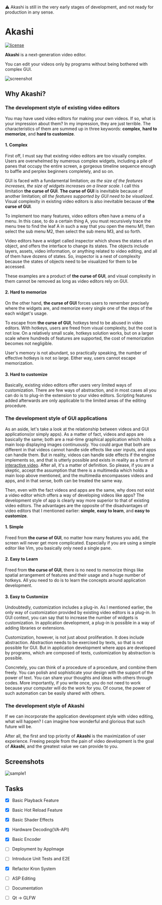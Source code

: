 :warning: Akashi is still in the very early stages of development, and not ready for production in any sense.

# Akashi

[![license](https://img.shields.io/badge/license-GPLv3%2FApache%202-blue)](LICENSE.md)


**Akashi** is a next-generation video editor. 

You can edit your videos only by programs without being bothered with complex GUI.

![screenshot](https://user-images.githubusercontent.com/70841910/106698725-4aab9700-65d9-11eb-951c-9d751a741a99.png)

## Why Akashi?

### The development style of existing video editors

You may have used video editors for making your own videos. If so, what is your impression about them? In my impression, they are just terrible. The characteristics of them are summed up in three keywords: **complex**, **hard to memorize**, and **hard to customize**.

#### 1. Complex

First off, I must say that existing video editors are too visually complex. Users are overwhelmed by numerous complex widgets, including a pile of panes that occupy the entire screen, a gorgeous timeline sequence enough to baffle and perplex beginners completely, and so on.

GUI is faced with a fundamental limitation; *as the size of the features increases, the size of widgets increases on a linear scale*. I call this limitation **the curse of GUI**. **The curse of GUI** is inevitable because of another limitation; *all the features supported by GUI need to be visualized*. Visual complexity in existing video editors is also inevitable because of **the curse of GUI**.

To implement too many features, video editors often have a menu of a menu. In this case, to do a certain thing A, you must recursively trace the menu tree to find the leaf A in such a way that you open the menu M1, then select the sub menu M2, then select the sub menu M3, and so forth. 

Video editors have a widget called inspector which shows the states of an object, and offers the interface to change its states. The objects include layers, assets, video information, or anything related to video editing, and all of them have dozens of states. So, inspector is a nest of complexity because the states of objects need to be visualized for them to be accessed.

These examples are a product of **the curse of GUI**, and visual complexity in them cannot be removed as long as video editors rely on GUI.

#### 2. Hard to memorize

On the other hand, **the curse of GUI** forces users to remember precisely where the widgets are, and memorize every single one of the steps of the each widget's usage.

To escape from **the curse of GUI**, hotkeys tend to be abused in video editors. With hotkeys, users are freed from visual complexity, but the cost is not low. On a relatively small scale, hotkeys solution works, but on a larger scale where hundreds of features are supported, the cost of memorization becomes not negligible.

User's memory is not abundant, so practically speaking, the number of effective hotkeys is not so large. Either way, users cannot escape memorization.    

#### 3. Hard to customize

Basically, existing video editors offer users very limited ways of customization. There are few ways of abstraction, and in most cases all you can do is to plug-in the extension to your video editors. Scripting features added afterwards are only applicable to the limited areas of the editing procedure.

### The development style of GUI applications

As an aside, let's take a look at the relationship between videos and GUI applications(or simply apps). As a matter of fact, videos and apps are basically the same; both are a real-time graphical application which holds a main loop displaying images continuously. You could argue that both are different in that videos cannot handle side effects like user inputs, and apps can handle them. But in reality, videos can handle side effects if the engine implements so, and that is utterly possible and exists in reality as a form of [interactive video](https://en.wikipedia.org/wiki/Interactive_video). After all, it's a matter of definition. So please, if you are a skeptic, accept the assumption that there is a multimedia which holds a main loop above mentioned, and the multimedia encompasses videos and apps, and in that sense, both can be treated the same way. 

Then, even with the fact videos and apps are the same, why does not exist a video editor which offers a way of developing videos like apps? The development style of app is clearly way more superior to that of existing video editors. The advantages are the opposite of the disadvantages of video editors that I mentioned earlier: **simple**, **easy to learn**, and **easy to customize**.

#### 1. Simple

Freed from **the curse of GUI**, no matter how many features you add, the screen will never get more complicated. Especially if you are using a simple editor like Vim, you basically only need a single pane.

#### 2. Easy to Learn

Freed from **the curse of GUI**, there is no need to memorize things like spatial arrangement of features and their usage and a huge number of hotkeys. All you need to do is to learn the concepts around application development.

#### 3. Easy to Customize

Undoubtedly, customization includes a plug-in. As I mentioned earlier, the only way of customization provided by existing video editors is a plug-in. In GUI context, you can say that to increase the number of widgets is customization.  In application development, a plug-in is possible in a way of adding libraries or extensions.

Customization, however, is not just about proliferation. It does include abstraction. Abstraction needs to be exercised by texts, so that is not possible for GUI. But in application development where apps are developed by programs, which are composed of texts,  customization by abstraction is possible.

Concretely,  you can think of a procedure of a procedure, and combine them freely. You can polish and sophisticate your design with the support of the power of text. You can share your thoughts and ideas with others through codes. More importantly, if you write once, you do not need to work because your computer will do the work for you. Of course, the power of such automation can be easily shared with others.

### The development style of Akashi

If we can incorporate the application development style with video editing, what will happen? I can imagine how wonderful and glorious that such future will be.

After all, the first and top priority of **Akashi** is the maximization of user experience. Freeing people from the pain of video development is the goal of **Akashi**, and the greatest value we can provide to you.

## Screenshots

![sample1](https://user-images.githubusercontent.com/70841910/106697192-2ef2c180-65d6-11eb-8956-32208aed015b.gif)

## Tasks

- [x] Basic Playback Feature 
- [x] Basic Hot Reload Feature
- [x] Basic Shader Effects
- [x] Hardware Decoding(VA-API)
- [x] Basic Encoder
- [ ] Deployment by AppImage
- [ ] Introduce Unit Tests and E2E
- [x] Refactor Kron System
- [ ] ASP Editing
- [ ] Documentation
- [ ] Qt -> GLFW

